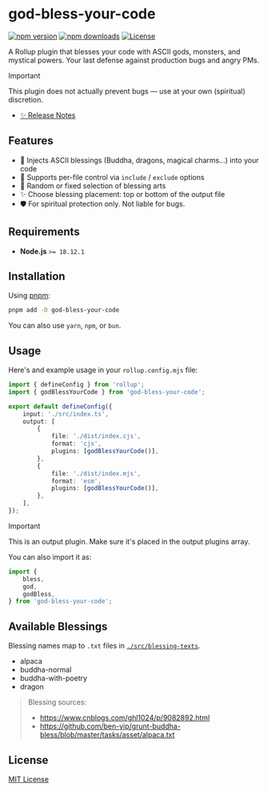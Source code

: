 # god-bless-your-code

[![npm version][npm-version-src]][npm-version-href]
[![npm downloads][npm-downloads-src]][npm-downloads-href]
[![License][license-src]][license-href]

A Rollup plugin that blesses your code with ASCII gods, monsters, and mystical powers. Your last defense against production bugs and angry PMs.

> [!IMPORTANT]
> This plugin does not actually prevent bugs — use at your own (spiritual) discretion.

- [✨ Release Notes](./CHANGELOG.md)

## Features

- 🧘 Injects ASCII blessings (Buddha, dragons, magical charms...) into your code
- 🎯 Supports per-file control via `include` / `exclude` options
- 🎲 Random or fixed selection of blessing arts
- ✨ Choose blessing placement: top or bottom of the output file
- 🛡️ For spiritual protection only. Not liable for bugs.

## Requirements

- **Node.js** `>= 18.12.1`

## Installation

Using [pnpm](https://pnpm.io):

```bash
pnpm add -D god-bless-your-code
```

You can also use `yarn`, `npm`, or `bun`.

## Usage

Here's and example usage in your `rollup.config.mjs` file:

```typescript
import { defineConfig } from 'rollup';
import { godBlessYourCode } from 'god-bless-your-code';

export default defineConfig({
    input: './src/index.ts',
    output: [
        {
            file: './dist/index.cjs',
            format: 'cjs',
            plugins: [godBlessYourCode()],
        },
        {
            file: './dist/index.mjs',
            format: 'esm',
            plugins: [godBlessYourCode()],
        },
    ],
});
```

> [!IMPORTANT]
> This is an output plugin. Make sure it's placed in the output plugins array.

You can also import it as:

```typescript
import {
    bless,
    god,
    godBless,
} from 'god-bless-your-code';
```

## Available Blessings

Blessing names map to `.txt` files in [`./src/blessing-texts`](./src/blessing-texts).

- alpaca
- buddha-normal
- buddha-with-poetry
- dragon

> Blessing sources:
> - https://www.cnblogs.com/ghl1024/p/9082892.html
> - https://github.com/ben-yip/grunt-buddha-bless/blob/master/tasks/asset/alpaca.txt

## License

[MIT License](./LICENSE)

<!-- Badges -->
[npm-version-href]: https://npmjs.com/package/god-bless-your-code
[npm-version-src]: https://img.shields.io/npm/v/god-bless-your-code/latest.svg?style=flat&colorA=18181B&colorB=28CF8D

[npm-downloads-href]: https://npmjs.com/package/god-bless-your-code
[npm-downloads-src]: https://img.shields.io/npm/dm/god-bless-your-code.svg?style=flat&colorA=18181B&colorB=28CF8D

[license-href]: https://github.com/kiki-kanri/god-bless-your-code/blob/main/LICENSE
[license-src]: https://img.shields.io/npm/l/god-bless-your-code.svg?style=flat&colorA=18181B&colorB=28CF8D
